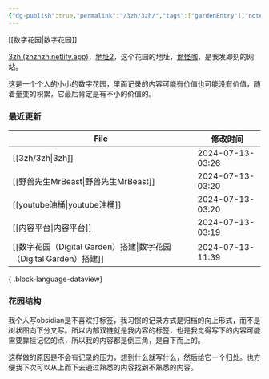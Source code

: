 ```yaml
---
{"dg-publish":true,"permalink":"/3zh/3zh/","tags":["gardenEntry"],"noteIcon":""}
---
```


[[数字花园\|数字花园]]
<head>
<meta name="shenma-site-verification" content="9f4a23071eb178c10212ac1fc519d41d_1700668342">
</head>

[3zh (zhzhzh.netlify.app)](https://zhzhzh.netlify.app/)，[地址2](https://sdfd-azc.pages.dev/)，这个花园的地址，[诡怪咖](http://3zhpyq.000.pe/)，是我发即刻的网站。

这是一个个人的小小的数字花园，里面记录的内容可能有价值也可能没有价值，随着量变的积累，它最后肯定是有不小的价值的。
### 最近更新

| File                                                  | 修改时间             |
| ----------------------------------------------------- | ---------------- |
| [[3zh/3zh\|3zh]]                                   | 2024-07-13-03:26 |
| [[野兽先生MrBeast\|野兽先生MrBeast]]                       | 2024-07-13-03:20 |
| [[youtube油桶\|youtube油桶]]                           | 2024-07-13-03:20 |
| [[内容平台\|内容平台]]                                     | 2024-07-13-03:19 |
| [[数字花园（Digital Garden）搭建\|数字花园（Digital Garden）搭建]] | 2024-07-13-11:39 |

{ .block-language-dataview}

### 花园结构
我个人写obsidian是不喜欢打标签，我习惯的记录方式是归档的向上形式，而不是树状图向下分叉写。所以内部双链就是我内容的标签，也是我觉得写下的内容可能需要靠挂记忆的点，所以我的内容都是倒三角，是自下而上的。

这样做的原因是不会有记录的压力，想到什么就写什么，然后给它一个归处。也方便我下次可以从上而下去通过熟悉的内容找到不熟悉的内容。



